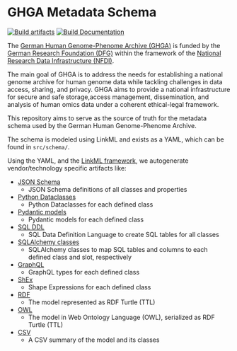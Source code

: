 # GHGA Metadata Schema

[![Build artifacts](https://github.com/ghga-de/ghga-metadata-schema/actions/workflows/build-artifacts.yml/badge.svg?branch=main)](https://github.com/ghga-de/ghga-metadata-schema/actions/workflows/build-artifacts.yml)
[![Build Documentation](https://github.com/ghga-de/ghga-metadata-schema/actions/workflows/build-documentation.yml/badge.svg?branch=main)](https://github.com/ghga-de/ghga-metadata-schema/actions/workflows/build-documentation.yml)

The [German Human Genome-Phenome Archive (GHGA)](https://www.ghga.de/) is
funded by the [German Research Foundation (DFG)](https://www.dfg.de/en/)
within the framework of the
[National Research Data Infrastructure (NFDI)](https://www.nfdi.de/en-gb).

The main goal of GHGA is to address the needs for establishing a national
genome archive for human genome data while tackling challenges in data
access, sharing, and privacy. GHGA aims to provide a national infrastructure
for secure and safe storage,access management, dissemination, and analysis of
human omics data under a coherent ethical-legal framework. 

This repository aims to serve as the source of truth for the metadata schema
used by the German Human Genome-Phenome Archive.

The schema is modeled using LinkML and exists as a YAML, which can be
found in `src/schema/`.

Using the YAML, and the [LinkML framework](https://github.com/linkml/linkml),
we autogenerate vendor/technology specific artifacts like:

- [JSON Schema](artifacts/jsonschema)
    - JSON Schema definitions of all classes and properties
- [Python Dataclasses](artifacts/python)
    - Python Dataclasses for each defined class
- [Pydantic models](artifacts/pydantic)
    - Pydantic models for each defined class
- [SQL DDL](artifacts/sql)
    - SQL Data Definition Language to create SQL tables for all classes
- [SQLAlchemy classes](artifacts/sql)
    - SQLAlchemy classes to map SQL tables and columns to each defined class and slot, respectively
- [GraphQL](artifacts/graphql)
    - GraphQL types for each defined class
- [ShEx](artifacts/shex)
    - Shape Expressions for each defined class
- [RDF](artifacts/rdf)
    - The model represented as RDF Turtle (TTL)
- [OWL](artifacts/owl)
    - The model in Web Ontology Language (OWL), serialized as RDF Turtle (TTL)
- [CSV](artifacts/csv)
    - A CSV summary of the model and its classes

